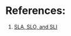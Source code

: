 
# References:

1. [SLA, SLO, and SLI](https://medium.com/@karan99/system-design-sla-slo-sli-4b1e575d7f94)